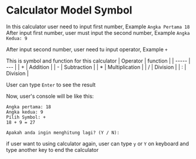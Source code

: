 # Calculator Model Symbol

In this calculator user need to input first number, Example `Angka Pertama 18`  
After input first number, user must input the second number, Example `Angka Kedua: 9`  

After input second number, user need tu input operator, Example `+`
  
  This is symbol and function for this calculator
| Operator | function       |
| -----    | ---            |
| +        | Addition       |
| -        | Subtraction    |
| *        | Multiplication |
| /        | Division       |
| :        | Division       |  
  
  User can type `Enter` to see the result 
  
  Now, user's console will be like this:
  ```
Angka pertama: 18
Angka kedua: 9
Pilih Symbol: +
18 + 9 = 27

Apakah anda ingin menghitung lagi? (Y / N):
```

if user want to using calculator again, user can type  `y` or `Y` on keyboard and type another key to end the calculator
  
